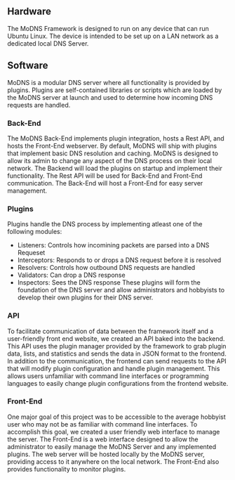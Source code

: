 ## Hardware

The MoDNS Framework is designed to run on any device that can run Ubuntu Linux. The device is intended to be set up on a LAN network as a dedicated local DNS Server.

## Software

MoDNS is a modular DNS server where all functionality is provided by plugins. Plugins are self-contained libraries or scripts which are loaded by the MoDNS server at launch and used to determine how incoming DNS requests are handled. 

### Back-End

The MoDNS Back-End implements plugin integration, hosts a Rest API, and hosts the Front-End webserver. By default, MoDNS will ship with plugins that implement basic DNS resolution and caching. MoDNS is designed to allow its admin to change any aspect of the DNS process on their local network.  The Backend will load the plugins on startup and implement their functionality. The Rest API will be used for Back-End and Front-End communication. The Back-End will host a Front-End for easy server management.

### Plugins

Plugins handle the DNS process by implementing atleast one of the following modules:
 - Listeners: Controls how incomining packets are parsed into a DNS Requeset
 - Interceptors: Responds to or drops a DNS request before it is resolved
 - Resolvers: Controls how outbound DNS requests are handled
 - Validators: Can drop a DNS response
 - Inspectors: Sees the DNS response
These plugins will form the foundation of the DNS server and allow administrators and hobbyists to develop their own plugins for their DNS server.

### API

To facilitate communication of data between the framework itself and a user-friendly front end website, we created an API baked into the backend. This API uses the plugin manager provided by the framework to grab plugin data, lists, and statistics and sends the data in JSON format to the frontend. In addition to the communication, the frontend can send requests to the API that will modify plugin configuration and handle plugin management. This allows users unfamiliar with command line interfaces or programming languages to easily change plugin configurations from the frontend website.

### Front-End

One major goal of this project was to be accessible to the average hobbyist user who may not be as familiar with command line interfaces. To accomplish this goal, we created a user friendly web interface to manage the server. The Front-End is a web interface designed to allow the administrator to easily manage the MoDNS Server and any implemented plugins. The web server will be hosted locally by the MoDNS server, providing access to it anywhere on the local network. The Front-End also provides functionality to monitor plugins.

